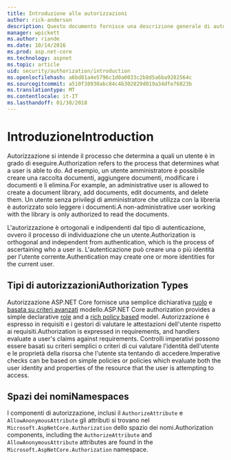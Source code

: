 ```yaml
---
title: Introduzione alle autorizzazioni
author: rick-anderson
description: Questo documento fornisce una descrizione generale di autorizzazione e illustra le correlazioni tra autorizzazione ASP.NET Core.
manager: wpickett
ms.author: riande
ms.date: 10/14/2016
ms.prod: asp.net-core
ms.technology: aspnet
ms.topic: article
uid: security/authorization/introduction
ms.openlocfilehash: a6bd81a4e5796c1d0a0033c2b8d5a6ba9282564c
ms.sourcegitcommit: a510f38930abc84c4b302029d019a34dfe76823b
ms.translationtype: MT
ms.contentlocale: it-IT
ms.lasthandoff: 01/30/2018
---
```

# <a name="introduction"></a><span data-ttu-id="f5bb0-103">Introduzione</span><span class="sxs-lookup"><span data-stu-id="f5bb0-103">Introduction</span></span>

<a name="security-authorization-introduction"></a>

<span data-ttu-id="f5bb0-104">Autorizzazione si intende il processo che determina a quali un utente è in grado di eseguire.</span><span class="sxs-lookup"><span data-stu-id="f5bb0-104">Authorization refers to the process that determines what a user is able to do.</span></span> <span data-ttu-id="f5bb0-105">Ad esempio, un utente amministratore è possibile creare una raccolta documenti, aggiungere documenti, modificare i documenti e li elimina.</span><span class="sxs-lookup"><span data-stu-id="f5bb0-105">For example, an administrative user is allowed to create a document library, add documents, edit documents, and delete them.</span></span> <span data-ttu-id="f5bb0-106">Un utente senza privilegi di amministratore che utilizza con la libreria è autorizzato solo leggere i documenti.</span><span class="sxs-lookup"><span data-stu-id="f5bb0-106">A non-administrative user working with the library is only authorized to read the documents.</span></span>

<span data-ttu-id="f5bb0-107">L'autorizzazione è ortogonali e indipendenti dal tipo di autenticazione, ovvero il processo di individuazione che un utente.</span><span class="sxs-lookup"><span data-stu-id="f5bb0-107">Authorization is orthogonal and independent from authentication, which is the process of ascertaining who a user is.</span></span> <span data-ttu-id="f5bb0-108">L'autenticazione può creare una o più identità per l'utente corrente.</span><span class="sxs-lookup"><span data-stu-id="f5bb0-108">Authentication may create one or more identities for the current user.</span></span>

## <a name="authorization-types"></a><span data-ttu-id="f5bb0-109">Tipi di autorizzazioni</span><span class="sxs-lookup"><span data-stu-id="f5bb0-109">Authorization Types</span></span>

<span data-ttu-id="f5bb0-110">Autorizzazione ASP.NET Core fornisce una semplice dichiarativa [ruolo](roles.md) e [basata su criteri avanzati](policies.md) modello.</span><span class="sxs-lookup"><span data-stu-id="f5bb0-110">ASP.NET Core authorization provides a simple declarative [role](roles.md) and a [rich policy based](policies.md) model.</span></span> <span data-ttu-id="f5bb0-111">Autorizzazione è espresso in requisiti e i gestori di valutare le attestazioni dell'utente rispetto ai requisiti.</span><span class="sxs-lookup"><span data-stu-id="f5bb0-111">Authorization is expressed in requirements, and handlers evaluate a user's claims against requirements.</span></span> <span data-ttu-id="f5bb0-112">Controlli imperativi possono essere basati su criteri semplici o criteri di cui valutare l'identità dell'utente e le proprietà della risorsa che l'utente sta tentando di accedere.</span><span class="sxs-lookup"><span data-stu-id="f5bb0-112">Imperative checks can be based on simple policies or policies which evaluate both the user identity and properties of the resource that the user is attempting to access.</span></span>

## <a name="namespaces"></a><span data-ttu-id="f5bb0-113">Spazi dei nomi</span><span class="sxs-lookup"><span data-stu-id="f5bb0-113">Namespaces</span></span>

<span data-ttu-id="f5bb0-114">I componenti di autorizzazione, inclusi il `AuthorizeAttribute` e `AllowAnonymousAttribute` gli attributi si trovano nel `Microsoft.AspNetCore.Authorization` dello spazio dei nomi.</span><span class="sxs-lookup"><span data-stu-id="f5bb0-114">Authorization components, including the `AuthorizeAttribute` and `AllowAnonymousAttribute` attributes are found in the `Microsoft.AspNetCore.Authorization` namespace.</span></span>
